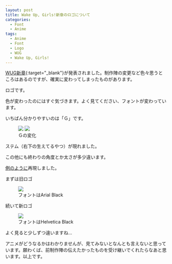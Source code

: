```yaml
---
layout: post
title: Wake Up, Girls!新章のロゴについて
categories:
  - Font
  - Anime
tags:
  - Anime
  - Font
  - Logo
  - WUG
  - Wake Up, Girls!
---
```


[WUG新章](http://wakeupgirls3.jp/){:target="_blank"}が発表されました。制作陣の変更など色々思うところはあるのですが、確実に変わってしまったものがあります。

ロゴです。

色が変わったのにはすぐ気づきます。よく見てください、フォントが変わっています。

いちばん分かりやすいのは「Ｇ」です。
<figure class="half">
  <a href="http://theoria24.github.io/images/wugo.jpg"><img src="http://theoria24.github.io/images/wugo.jpg"></a>
  <a href="http://theoria24.github.io/images/wugn.png"><img src="http://theoria24.github.io/images/wugn.png"></a>
  <figcaption>Ｇの変化</figcaption>
</figure>
ステム（右下の生えてるやつ）が現れました。

この他にも終わりの角度とか太さが多少違います。

[例のように](http://theoria24.github.io/ReZero-logo-font/)再現しました。

まずは旧ロゴ
<figure>
  <a href="http://theoria24.github.io/images/wugosaigen.png"><img src="http://theoria24.github.io/images/wugosaigen.png"></a>
  <figcaption>フォントはArial Black</figcaption>
</figure>

続いて新ロゴ
<figure>
  <a href="http://theoria24.github.io/images/wugnsaigen.png"><img src="http://theoria24.github.io/images/wugosaigen.png"></a>
  <figcaption>フォントはHelvetica Black</figcaption>
</figure>

よく見ると少しずつ違いますね…

アニメがどうなるかはわかりませんが、見てみないとなんとも言えないと思っています。願わくば、前制作陣の伝えたかったものを受け継いでくれたらなあと思います。以上です。